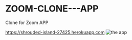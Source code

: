 # ZOOM-CLONE---APP
Clone for Zoom APP

https://shrouded-island-27425.herokuapp.com
![the app](https://github.com/walaazahran/ZOOM-CLONE---APP/blob/master/screencapture-shrouded-island-27425-herokuapp-4b5fa137-484f-484b-878c-ff0b5a40140c-2022-09-04-21_48_18.png)
